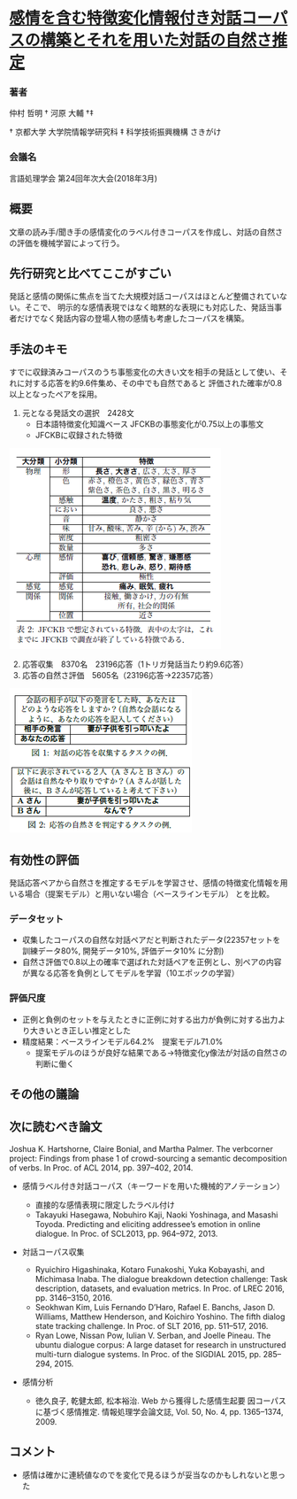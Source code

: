 # [感情を含む特徴変化情報付き対話コーパスの構築とそれを用いた対話の自然さ推定](https://www.anlp.jp/proceedings/annual_meeting/2018/pdf_dir/A4-4.pdf)

### 著者
仲村 哲明 † 河原 大輔 †‡

† 京都大学 大学院情報学研究科 ‡ 科学技術振興機構 さきがけ

### 会議名
言語処理学会 第24回年次大会(2018年3月)

## 概要
文章の読み手/聞き手の感情変化のラベル付きコーパスを作成し、対話の自然さの評価を機械学習によって行う。

## 先行研究と比べてここがすごい
発話と感情の関係に焦点を当てた大規模対話コーパスはほとんど整備されていない。そこで、
明示的な感情表現ではなく暗黙的な表現にも対応した、発話当事者だけでなく発話内容の登場人物の感情も考慮したコーパスを構築。

## 手法のキモ
すでに収録済みコーパスのうち事態変化の大きい文を相手の発話として使い、それに対する応答を約9.6件集め、その中でも自然であると
評価された確率が0.8以上となったペアを採用。

1. 元となる発話文の選択　2428文
    * 日本語特徴変化知識ベース JFCKBの事態変化が0.75以上の事態文
    * JFCKBに収録された特徴

![features](https://github.com/AsaiSara/Scholar/blob/master/picture/emotion_changing_corpus_features.png)

2. 応答収集　8370名　23196応答（1トリガ発話当たり約9.6応答）
3. 応答の自然さ評価　5605名（23196応答→22357応答）

![collect](https://github.com/AsaiSara/Scholar/blob/master/picture/emotion_changing_corpus_collect.png)


## 有効性の評価
発話応答ペアから自然さを推定するモデルを学習させ、感情の特徴変化情報を用いる場合（提案モデル）と用いない場合（ベースラインモデル）
とを比較。

### データセット
* 収集したコーパスの自然な対話ペアだと判断されたデータ(22357セットを訓練データ80%, 開発データ10%, 評価データ10% に分割)
* 自然さ評価で0.8以上の確率で選ばれた対話ペアを正例とし、別ペアの内容が異なる応答を負例としてモデルを学習（10エポックの学習）

### 評価尺度
* 正例と負例のセットを与えたときに正例に対する出力が負例に対する出力より大きいとき正しい推定とした
* 精度結果：ベースラインモデル64.2%　提案モデル71.0% 
   * 提案モデルのほうが良好な結果である→特徴変化y像法が対話の自然さの判断に働く


## その他の議論

## 次に読むべき論文
Joshua K. Hartshorne, Claire Bonial, and Martha
Palmer. The verbcorner project: Findings from phase
1 of crowd-sourcing a semantic decomposition of verbs.
In Proc. of ACL 2014, pp. 397–402, 2014.

* 感情ラベル付き対話コーパス（キーワードを用いた機械的アノテーション）
  * 直接的な感情表現に限定したラベル付け
  * Takayuki Hasegawa, Nobuhiro Kaji, Naoki Yoshinaga,
and Masashi Toyoda. Predicting and eliciting addressee’s
emotion in online dialogue. In Proc. of SCL2013, pp.
964–972, 2013.

* 対話コーパス収集
  * Ryuichiro Higashinaka, Kotaro Funakoshi, Yuka
Kobayashi, and Michimasa Inaba. The dialogue breakdown detection challenge: Task description, datasets,
and evaluation metrics. In Proc. of LREC 2016, pp.
3146–3150, 2016.
  * Seokhwan Kim, Luis Fernando D’Haro, Rafael E. Banchs,
Jason D. Williams, Matthew Henderson, and Koichiro
Yoshino. The fifth dialog state tracking challenge. In
Proc. of SLT 2016, pp. 511–517, 2016.
  * Ryan Lowe, Nissan Pow, Iulian V. Serban, and Joelle
Pineau. The ubuntu dialogue corpus: A large dataset for
research in unstructured multi-turn dialogue systems. In
Proc. of the SIGDIAL 2015, pp. 285–294, 2015.

* 感情分析
  * 徳久良子, 乾健太郎, 松本裕治. Web から獲得した感情生起要
因コーパスに基づく感情推定. 情報処理学会論文誌, Vol. 50,
No. 4, pp. 1365–1374, 2009.


## コメント
* 感情は確かに連続値なのでを変化で見るほうが妥当なのかもしれないと思った
